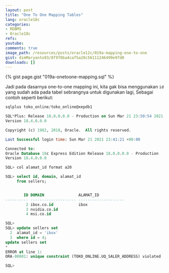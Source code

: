 ```yaml
---
layout: post
title: "One To One Mapping Tables"
lang: oracle18c
categories:
- RDBMS
- Oracle18c
refs: 
youtube: 
comments: true
image_path: /resources/posts/oracle12c/019a-mapping-one-to-one
gist: dimMaryanto93/8f9f0ba4caf5a28c56111246499e97d0
downloads: []
---
```



{% gist page.gist "019a-onetoone-mapping.sql" %}

Jadi pada dasarnya one-to-one mapping ini, kita gak bisa menggunakan `id` yang sudah ada pada tabel sebrangnya untuk digunakan lagi, Sebagai contoh seperti berikut:

```sql
sqlplus toko_online/toko_online@xepdb1

SQL*Plus: Release 18.0.0.0.0 - Production on Sun Mar 21 23:50:54 2021
Version 18.4.0.0.0

Copyright (c) 1982, 2018, Oracle.  All rights reserved.

Last Successful login time: Sun Mar 21 2021 23:41:21 +00:00

Connected to:
Oracle Database 18c Express Edition Release 18.0.0.0.0 - Production
Version 18.4.0.0.0

SQL> col alamat_id format a20

SQL> select id, domain, alamat_id
     from sellers;


        ID DOMAIN               ALAMAT_ID
---------- -------------------- --------------------
         2 ibox.co.id           ibox
         3 nvidia.co.id
         4 msi.co.id

SQL>
SQL> update sellers set
  2  alamat_id = 'ibox'
  3  where id = 4;
update sellers set
*
ERROR at line 1:
ORA-00001: unique constraint (TOKO_ONLINE.UQ_SALER_ADDRESS) violated

SQL>
```